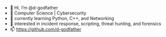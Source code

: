 - 👋 Hi, I’m @d-godfather
- 👀 Computer Science | Cybersecurity
- 🌱 currently learning Python, C++, and Networking
- 💞️ interested in incident response, scripting, threat hunting, and forensics
- 📫 https://github.com/d-godfather

<!---
D-Godfather/D-Godfather is a ✨ special ✨ repository because its `README.md` (this file) appears on your GitHub profile.
You can click the Preview link to take a look at your changes.
--->
